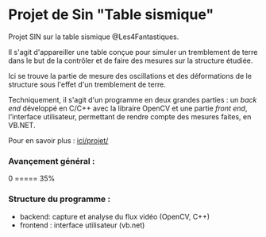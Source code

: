 Projet de Sin "Table sismique"
=====================

Projet SIN sur la table sismique @Les4Fantastiques.

Il s'agit d'appareiller une table conçue pour simuler un tremblement de terre dans le but de la contrôler et de faire des mesures sur la structure étudiée.

Ici se trouve la partie de mesure des oscillations et des déformations de le structure sous l'effet d'un tremblement de terre.

Techniquement, il s'agit d'un programme en deux grandes parties : un <i>back end</i> développé en C/C++ avec la libraire OpenCV et une partie <i>front end</i>, l'interface utilisateur, permettant de rendre compte des mesures faites, en VB.NET.

Pour en savoir plus : <a href="http://asgdev.pimpfr.com/projet/">ici/projet/</a>


### Avançement général :

 0 ===== 35%
 
### Structure du programme :

+ backend: capture et analyse du flux vidéo (OpenCV, C++)<br>
+ frontend : interface utilisateur (vb.net)
